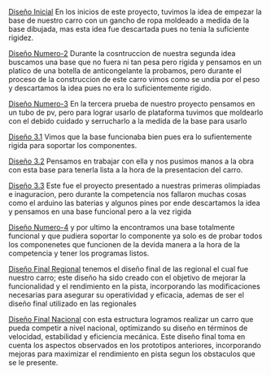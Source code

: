 [Diseño Inicial](proyecto-1.inicial-del-carro.jpeg) 
En los inicios de este proyecto, tuvimos la idea de empezar la base de nuestro carro con un gancho de ropa moldeado a medida de la base dibujada, mas esta idea fue descartada pues no tenia la suficiente rigidez.

[Diseño Numero-2](proyecto-2.segunda-base.jpeg) 
Durante la cosntruccion de nuestra segunda idea buscamos una base que no fuera ni tan pesa pero rigida y pensamos en un platico de una botella de anticongelante la probamos, pero durante el proceso de la construccion de este carro vimos como se undia por el peso y descartamos la idea pues no era lo suficientemente rigido.

[Diseño Numero-3](proyecto-3.tercera-base.jpeg)
En la tercera prueba de nuestro proyecto pensamos en un tubo de pv, pero para lograr usarlo de plataforma tuvimos que moldearlo con el debido cuidado y serrucharlo a la medida de la base para usarlo

[Diseño 3.1](proyecto-3.w.1.jpeg)
Vimos que la base funcionaba bien pues era lo sufientemente rigida para soportar los componentes.

[Diseño 3.2](proyecto-3.w.2.jpeg)
Pensamos en trabajar con ella y nos pusimos manos a la obra con esta base para tenerla lista a la hora de la presentacion del carro.

[Diseño 3.3](proyecto-3.w.3-ultimo.jpeg)
Este fue el proyecto presentado a nuestras primeras olimpiadas e inaguracion, pero durante la competencia nos fallaron muchas cosas como el arduino las baterias y algunos pines por ende descartamos la idea y pensamos en una base funcional pero a la vez rigida

[Diseño Numero-4](proyecto-4.cuarta-base.jpeg)
y por ultimo la encontramos una base totalmente funcional y que pudiera soportar lo componente ya solo es de probar todos los componenetes que funcionen de la devida manera a la hora de la competencia y tener los programas listos.

[Diseño Final Regional](proyecto-final-del-carro-regional.jpeg)
tenemos el diseño final de las regional el cual fue nuestro carro; este diseño ha sido creado con el objetivo de mejorar la funcionalidad y el rendimiento en la pista, incorporando las modificaciones necesarias para asegurar su operatividad y eficacia, ademas de ser el diseño final utilizado en las regionales

[Diseño Final Nacional](proyecto-final-del-carro-nacional.jpeg)
con esta estructura logramos realizar un carro que pueda competir a nivel nacional, optimizando su diseño en términos de velocidad, estabilidad y eficiencia mecánica. Este diseño final toma en cuenta los aspectos observados en los prototipos anteriores, incorporando mejoras para maximizar el rendimiento en pista segun los obstaculos que se le presente.
